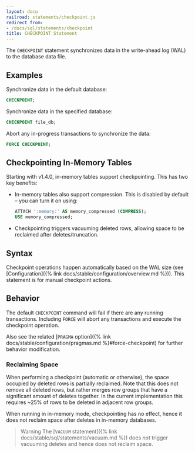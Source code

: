 ```yaml
---
layout: docu
railroad: statements/checkpoint.js
redirect_from:
- /docs/sql/statements/checkpoint
title: CHECKPOINT Statement
---
```


The `CHECKPOINT` statement synchronizes data in the write-ahead log (WAL) to the database data file.

## Examples

Synchronize data in the default database:

```sql
CHECKPOINT;
```

Synchronize data in the specified database:

```sql
CHECKPOINT file_db;
```

Abort any in-progress transactions to synchronize the data:

```sql
FORCE CHECKPOINT;
```

## Checkpointing In-Memory Tables

Starting with v1.4.0, in-memory tables support checkpointing. This has two key benefits:

* In-memory tables also support compression. This is disabled by default – you can turn it on using:

  ```sql
  ATTACH ':memory:' AS memory_compressed (COMPRESS);
  USE memory_compressed;
  ```

* Checkpointing triggers vacuuming deleted rows, allowing space to be reclaimed after deletes/truncation.

## Syntax

<div id="rrdiagram1"></div>

Checkpoint operations happen automatically based on the WAL size (see [Configuration]({% link docs/stable/configuration/overview.md %})). This
statement is for manual checkpoint actions.

## Behavior

The default `CHECKPOINT` command will fail if there are any running transactions. Including `FORCE` will abort any
transactions and execute the checkpoint operation.

Also see the related [`PRAGMA` option]({% link docs/stable/configuration/pragmas.md %}#force-checkpoint) for further behavior modification.

### Reclaiming Space

When performing a checkpoint (automatic or otherwise), the space occupied by deleted rows is partially reclaimed. Note that this does not remove all deleted rows, but rather merges row groups that have a significant amount of deletes together. In the current implementation this requires ~25% of rows to be deleted in adjacent row groups.

When running in in-memory mode, checkpointing has no effect, hence it does not reclaim space after deletes in in-memory databases.

> Warning The [`VACUUM` statement]({% link docs/stable/sql/statements/vacuum.md %}) does _not_ trigger vacuuming deletes and hence does not reclaim space.
